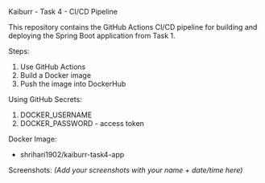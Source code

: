 Kaiburr - Task 4 - CI/CD Pipeline

This repository contains the GitHub Actions CI/CD pipeline for building and deploying the Spring Boot application from Task 1.

Steps:
1. Use GitHub Actions
2. Build a Docker image
3. Push the image into DockerHub

Using GitHub Secrets:
1. DOCKER_USERNAME
2. DOCKER_PASSWORD - access token

Docker Image:
- shrihari1902/kaiburr-task4-app

Screenshots:
*(Add your screenshots with your name + date/time here)*
